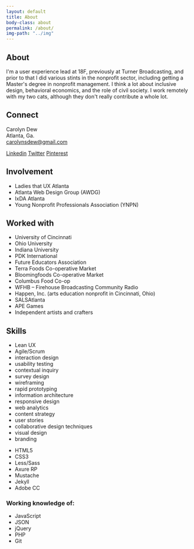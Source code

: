 ```yaml
---
layout: default
title: About
body-class: about
permalink: /about/
img-path: "../img"
---
```

<section class="resume">
	<div class="section-label">
		<h2>About</h2>
	</div>
	<div class="section-content">
		<p>I'm a user experience lead at 18F, previously at Turner Broadcasting, and prior to that I did various stints in the nonprofit sector, including getting a Master's degree in nonprofit management. I think a lot about inclusive design, behavioral economics, and the role of civil society. I work remotely with my two cats, although they don't really contribute a whole lot.</p>
	<!--<div class="a-resume" >
	<a href="{{ page.img-path }}/Carolyn-Dew-Resume.pdf" onclick="_gaq.push(['_trackEvent', 'Resume Download', 'Download', 'Button']);" id="resume">R&eacute;sum&eacute; (PDF)</a>
		</div>-->
	</div>
</section>
<section class="contact">
	<div class="section-label">
		<h2>Connect</h2>
	</div>
	<div class="section-content">
		<p>
			Carolyn Dew
			<br>
			Atlanta, Ga.
			<br>
			<a href="mailto:carolynsdew@gmail.com" title="Go ahead, click already. I&rsquo;m nice!" onclick="_gaq.push(['_trackEvent', 'Contact','Click', 'Email']);">carolynsdew@gmail.com</a>
		</p>
	<div class="social">
	<a class="li" id="linkedin" href="http://www.linkedin.com/in/carolyndew" title="Straight-laced profile you can show your boss." onclick="_gaq.push(['_trackEvent', 'Social','Click','Linkedin']);">Linkedin</a>
	<a class="tw" id="twitter" href="https://twitter.com/carodew" title="Design-related tweets mixed with me trying to be funny." onclick="_gaq.push(['_trackEvent', 'Social','Click', 'Twitter']);">Twitter</a>
	<a class="pin" id="pinterest" href="http://pinterest.com/caslondew/" title="See what inspires and entertains me." onclick="_gaq.push(['_trackEvent', 'Social','Click','Pinterest']);">Pinterest</a>
	</div>
	</div>
</section>

<section class="resume">
	<div class="section-label">
		<h2>Involvement</h2>
	</div>
	<div class="section-content">
	<ul class="unstyled">
		<li>Ladies that UX Atlanta</li>
		<li>Atlanta Web Design Group (AWDG)</li>
		<li>IxDA Atlanta</li>
		<li>Young Nonprofit Professionals Association (YNPN)</li>
	</ul>
	</div>
</section>
<section class="resume">
	<div class="section-label">
		<h2>Worked with</h2>
	</div>
	<div class="section-content">
	<ul class="unstyled">
		<li>University of Cincinnati</li>
		<li>Ohio University</li>
		<li>Indiana University</li>
		<li>PDK International</li>
		<li>Future Educators Association</li>
		<li>Terra Foods Co-operative Market</li>
		<li>Bloomingfoods Co-operative Market</li>
		<li>Columbus Food Co-op</li><!-- that's Columbus, Indiana, in case you were wondering -->
		<li>WFHB &ndash; Firehouse Broadcasting Community Radio</li>
		<li>Happen, Inc. (arts education nonprofit in Cincinnati, Ohio)</li>
		<li>SALSAtlanta</li>
		<li>APE Games</li>
		<li>Independent artists and crafters</li>
	</ul>
	</div>
</section>

<section class="skills">
<div class="section-label">
	<h2>Skills</h2>
</div>
<div class="section-content">
<ul class="skill-pills">
<li>
	Lean UX
</li>

<li>Agile/Scrum</li>
<li>interaction design</li>
<li>usability testing</li>
<li>contextual inquiry</li>
<li>survey design</li>
<li>wireframing</li>
<li>rapid prototyping</li>
<li>information architecture</li>
<li>responsive design</li>
<li>web analytics</li>
<li>content strategy</li>
<li>user stories</li>
<li>collaborative design techniques</li>
<li>visual design</li>
<li>branding</li>
</ul>
<ul class="skill-pills">
<li>HTML5</li>
<li>CSS3</li>
<li>Less/Sass</li>
<li>Axure RP</li>
<li>Mustache</li>
<li>Jekyll</li>
<li>Adobe CC</li>
</ul>
<h3>Working knowledge of: </h3>
<ul class="skill-pills">
<li>JavaScript</li><li>JSON</li><li>jQuery</li><li>PHP</li><li>Git</li>
</ul>
</div>
</section>